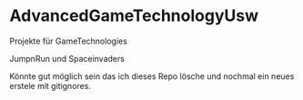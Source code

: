 # AdvancedGameTechnologyUsw

Projekte für GameTechnologies 

JumpnRun und Spaceinvaders

Könnte gut möglich sein das ich dieses Repo lösche und nochmal ein neues erstele mit gitignores.
